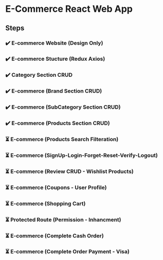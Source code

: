 # E-Commerce React Web App

## Steps

### ✔️ E-commerce Website (Design Only)

### ✔️ E-commerce Stucture (Redux Axios)

### ✔️ Category Section CRUD

### ✔️ E-commerce (Brand Section CRUD)

### ✔️ E-commerce (SubCategory Section CRUD)

### ✔️ E-commerce (Products Section CRUD)

### ⏳ E-commerce (Products Search Filteration)

### ⏳ E-commerce (SignUp-Login-Forget-Reset-Verify-Logout)

### ⏳ E-commerce (Review CRUD - Wishlist Products)

### ⏳ E-commerce (Coupons - User Profile)

### ⏳ E-commerce (Shopping Cart)

### ⏳ Protected Route (Permission - Inhancment)

### ⏳ E-commerce (Complete Cash Order)

### ⏳ E-commerce (Complete Order Payment - Visa)
